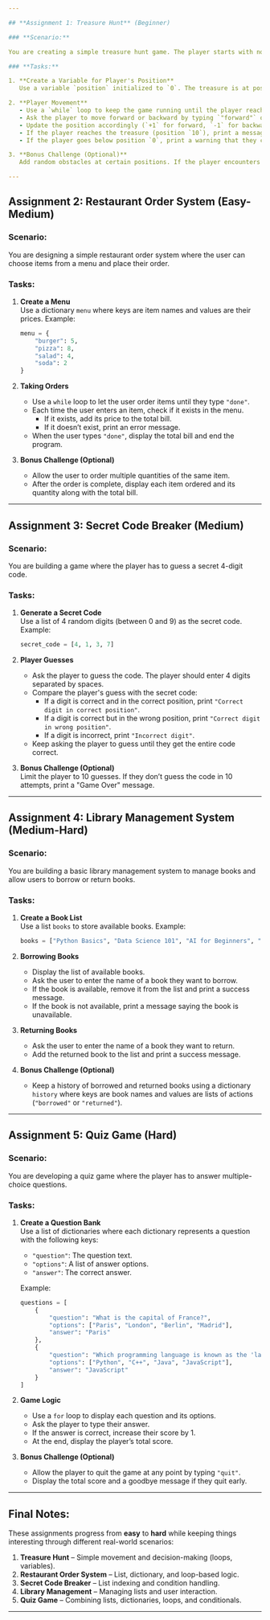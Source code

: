 ```yaml
---

## **Assignment 1: Treasure Hunt** (Beginner)

### **Scenario:**

You are creating a simple treasure hunt game. The player starts with no items and needs to find a treasure by exploring different directions.

### **Tasks:**

1. **Create a Variable for Player's Position**  
   Use a variable `position` initialized to `0`. The treasure is at position `10`.

2. **Player Movement**  
   - Use a `while` loop to keep the game running until the player reaches the treasure.
   - Ask the player to move forward or backward by typing `"forward"` or `"backward"`.
   - Update the position accordingly (`+1` for forward, `-1` for backward).
   - If the player reaches the treasure (position `10`), print a message saying they found the treasure and end the game.
   - If the player goes below position `0`, print a warning that they can't go further backward.

3. **Bonus Challenge (Optional)**  
   Add random obstacles at certain positions. If the player encounters an obstacle, they must skip their next move.

---
```


## **Assignment 2: Restaurant Order System** (Easy-Medium)

### **Scenario:**

You are designing a simple restaurant order system where the user can choose items from a menu and place their order.

### **Tasks:**

1. **Create a Menu**  
   Use a dictionary `menu` where keys are item names and values are their prices. Example:  
   ```python
   menu = {
       "burger": 5,
       "pizza": 8,
       "salad": 4,
       "soda": 2
   }
   ```

2. **Taking Orders**  
   - Use a `while` loop to let the user order items until they type `"done"`.
   - Each time the user enters an item, check if it exists in the menu.
     - If it exists, add its price to the total bill.
     - If it doesn’t exist, print an error message.
   - When the user types `"done"`, display the total bill and end the program.

3. **Bonus Challenge (Optional)**  
   - Allow the user to order multiple quantities of the same item.  
   - After the order is complete, display each item ordered and its quantity along with the total bill.

---

## **Assignment 3: Secret Code Breaker** (Medium)

### **Scenario:**

You are building a game where the player has to guess a secret 4-digit code.

### **Tasks:**

1. **Generate a Secret Code**  
   Use a list of 4 random digits (between 0 and 9) as the secret code.  
   Example:  
   ```python
   secret_code = [4, 1, 3, 7]
   ```

2. **Player Guesses**  
   - Ask the player to guess the code. The player should enter 4 digits separated by spaces.
   - Compare the player's guess with the secret code:
     - If a digit is correct and in the correct position, print `"Correct digit in correct position"`.
     - If a digit is correct but in the wrong position, print `"Correct digit in wrong position"`.
     - If a digit is incorrect, print `"Incorrect digit"`.
   - Keep asking the player to guess until they get the entire code correct.

3. **Bonus Challenge (Optional)**  
   Limit the player to 10 guesses. If they don’t guess the code in 10 attempts, print a "Game Over" message.

---

## **Assignment 4: Library Management System** (Medium-Hard)

### **Scenario:**

You are building a basic library management system to manage books and allow users to borrow or return books.

### **Tasks:**

1. **Create a Book List**  
   Use a list `books` to store available books. Example:  
   ```python
   books = ["Python Basics", "Data Science 101", "AI for Beginners", "Machine Learning Advanced"]
   ```

2. **Borrowing Books**  
   - Display the list of available books.
   - Ask the user to enter the name of a book they want to borrow.
   - If the book is available, remove it from the list and print a success message.
   - If the book is not available, print a message saying the book is unavailable.

3. **Returning Books**  
   - Ask the user to enter the name of a book they want to return.
   - Add the returned book to the list and print a success message.

4. **Bonus Challenge (Optional)**  
   - Keep a history of borrowed and returned books using a dictionary `history` where keys are book names and values are lists of actions (`"borrowed"` or `"returned"`).

---

## **Assignment 5: Quiz Game** (Hard)

### **Scenario:**

You are developing a quiz game where the player has to answer multiple-choice questions.

### **Tasks:**

1. **Create a Question Bank**  
   Use a list of dictionaries where each dictionary represents a question with the following keys:  
   - `"question"`: The question text.  
   - `"options"`: A list of answer options.  
   - `"answer"`: The correct answer.  
   
   Example:  
   ```python
   questions = [
       {
           "question": "What is the capital of France?",
           "options": ["Paris", "London", "Berlin", "Madrid"],
           "answer": "Paris"
       },
       {
           "question": "Which programming language is known as the 'language of the web'?",
           "options": ["Python", "C++", "Java", "JavaScript"],
           "answer": "JavaScript"
       }
   ]
   ```

2. **Game Logic**  
   - Use a `for` loop to display each question and its options.
   - Ask the player to type their answer.
   - If the answer is correct, increase their score by 1.
   - At the end, display the player’s total score.

3. **Bonus Challenge (Optional)**  
   - Allow the player to quit the game at any point by typing `"quit"`.  
   - Display the total score and a goodbye message if they quit early.

---

## **Final Notes:**

These assignments progress from **easy** to **hard** while keeping things interesting through different real-world scenarios:

1. **Treasure Hunt** – Simple movement and decision-making (loops, variables).  
2. **Restaurant Order System** – List, dictionary, and loop-based logic.  
3. **Secret Code Breaker** – List indexing and condition handling.  
4. **Library Management** – Managing lists and user interaction.  
5. **Quiz Game** – Combining lists, dictionaries, loops, and conditionals.

---
